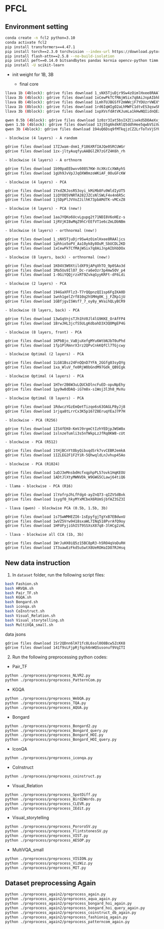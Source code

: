 # PFCL

## Environment setting
```bash
conda create -n fcl2 python=3.10
conda activate fcl2
pip install transformers==4.47.1
pip install torch==2.3.0 torchvision --index-url https://download.pytorch.org/whl/cu118
pip install flash-attn==2.5.8 --no-build-isolation
pip install peft==0.14.0 bitsandbytes pandas kornia opencv-python timm torch_optimizer easydict pycocoevalcap sentencepiece protobuf trl==0.8.6 deepspeed==0.15.2 loguru captum POT jsonlines numpy==1.26.4 accelerate==0.29.3 nevergrad
pip install -U scikit-learn
```

- init weight for 1B, 3B

    - final core
```bash
llava 1b (4block): gdrive files download 1_sNX5TjuDjr9Sw4zOimlHxee8RAAljcs
llava 3b (4block): gdrive files download 1xCewPkTCfMAjWSix7q8AiJnpAIbhbDOx
llava 8b (4block): gdrive files download 1LmhTUJBGSfF2mWWcjF7YDUzrVWEXYTBP
llava 1b (8block): gdrive files download 1rd6IqWIgO2aLhMWFC1dtvES3qswSRo_Z
llava 3b (8block): gdrive files download 1xpXVsfdAtVKJumLa1kHwNQIidnQEzTGF

qwen 0.5b (4block): gdrive files download 1z0zr3Iat5bsIXZCisekdSDOAeXxjwblK
qwen 1.5b (4block): gdrive files download 13j55g6kdkRlQ5ddhHee5qwbVSiVweiYw
qwen 3b (4block): gdrive files download 194uQ6Dsq9fMTkqjzCZ2LrToTxVjSYUtP

```

    - blockwise (4 layers) - A random
```bash
gdrive files download 17ZJwam-dnm1_F186XRfIAJQe0SRCUWGr
gdrive files download 1zx-jltyAuqfyuAABGlZR7zGfZ4K6h_rh
```

    - blockwise (4 layers) - A orthnorm
```bash
gdrive files download 1b90paEEbwvv608S7KW-XcXKcCcXWAyhS
gdrive files download 1gUh9JvVpJJqOXW0mzoWKiAF_0OuGFcKW
```
    - blockwise (4 layers) - PCA
```bash
gdrive files download 1YxdZKJosR53oyi_kMiMb8Fu9WldIyUT5
gdrive files download 1iQYOO5VNRTA282JZCsNlSWLF4x4n6R5c
gdrive files download 1jSDpPlJVVoZJilhK73pbAMdTK-vMCxZ8
```
    - blockwise (4 layers) - PCA (new!)
```bash
gdrive files download 1aaJYQKo6UcvLgupg2t71NDI8V6oHEz-s
gdrive files download 1jRVjKI8wMqZ9hCrEEfVT1e6cZmLDbNBm
```

    - blockwise (4 layers) - orthnormal (new!)
```bash
gdrive files download 1_sNX5TjuDjr9Sw4zOimlHxee8RAAljcs
gdrive files download 1phhio5oPV_Aa10yk8y8OuM_SbUCDL2KD
gdrive files download 1xCewPkTCfMAjWSix7q8AiJnpAIbhbDOx
```

    - blockwise (8 layers, back) - orthnormal (new!)
```bash
gdrive files download 1K04V3W9XtildXF9jAPqXhTO_9p0SAo3d
gdrive files download 1Ma5Uu9IlO7_Dc-ra6eOzr3p4mw5OV_p4
gdrive files download 1-0GiYQQjrzxRT9ZvkqGyyKRFt-dF6Ldi
```

    - blockwise (2 layers) - PCA
```bash
gdrive files download 194GaXFFlz3-T7rQQpnzQI1sp6FgIKA0D
gdrive files download 1wnh1gelZrf810q2hSMHg0K_j_FZKp1jU
gdrive files download 1GBfjgvISWsf7_7_oy8y_WVaihQLyBCR9
```
    - blockwise (8 layers, back) - PCA
```bash
gdrive files download 13wGqVnjsTJh1hV0Jl4lG9KKE_OrAfFP4
gdrive files download 1BrwJHL3jcfS5ULgKdbahD3X3QOMgEP4G
```
    - blockwise (8 layers, front) - PCA
```bash
gdrive files download 1KPbBjo_VaBjuXefgMYu6WtbNJbT0uPhd
gdrive files download 1fp1PlRmnrX3rz2QPvCnkKQfCl7TGjcwy
```

    - blockwise Optimal (2 layers) - PCA
```bash
gdrive files download 1LG81Bsz24FnQQnD7YFA_2GGfg03syQYg
gdrive files download 1xa_WluV_fe0RjW0bGndM97Gdk_QB9Igk
```
    - blockwise Optimal (4 layers) - PCA
```bash
gdrive files download 1H7er2B6W3uLQUCkDlncFuED-opuNpEhy
gdrive files download 1py9w8dDAQ-iG7m8x-s1Woj3l3h8_MvXu
```
    - blockwise Optimal (8 layers) - PCA
```bash
gdrive files download 1RdwczYGzEmQetTizqo6s63OAGLP8yJj8
gdrive files download 1rjqa8tLrrCx3K5p167Z8EruqYEaJ7P7H
```

    - blockwise - PCA (R256)
```bash
gdrive files download 1IS4fEK0-KmVJ9rgmCtIzhYEDjpJWSW8x
gdrive files download 1slnzeTumli3s5nTWkpLzJfRq0KW8-cUt
```
    - blockwise - PCA (R512)
```bash
gdrive files download 1tHjBCnYtObyQibuqdSrk7vvCEBRJemkA
gdrive files download 1IZLEG2F1F2YiR-5QhwqldLnJvhup45Ao
```
    - blockwise - PCA (R1024)
```bash
gdrive files download 1uDJ3eMnsbdHcfxqphpPL57ovk1HqKEOU
gdrive files download 1ADtJlXtyMWNVDk_W9GWG5CLawj64tiQ6
```

    - llama - blockwise - PCA (R16)
```bash
gdrive files download 1lYofrpJhLfFdg4-ayZnQ73-qIZVSdBxk
gdrive files download 1sygf0_hkyMYxMCbeX6RUmSjbfAZ3SZ3I
```

    - llava (qwen) - blockwise PCA (0.5b, 1.5b, 3b)
```bash
gdrive files download 1s7SwWMHEZI6-1sEpyfgjTgYxB7EBdwxU
gdrive files download 1wVZ5Vrw9418sxaWL7INq518PvrAfQ9oy
gdrive files download 1HFUFyjiGhIST9SSXsX87q8-3lHCg2zHL
```

    - llava - blockwise all CCA (1b, 3b)
```bash
gdrive files download 1WrJuHX0iQ5z15BC8pR3-h5RO4qVoDuRH
gdrive files download 1T3uawEzFkd5uSwtX8UeROHaIDO7RJHsq
```

## New data instruction

1. In `dataset` folder, run the following script files:
```bash
bash Fashion.sh
bash HRVQA.sh
bash Pair_TF.sh
bash KGQA.sh
bash Bongard.sh
bash iconqa.sh
bash CoInstruct.sh
bash Visual_Relation.sh
bash Visual_storytelling.sh
bash MultiVQA_small.sh
```

data jsons
```bash
gdrive files download 1Sr2QDnn6lH71fc8L6sol0O8Bcw5ZcKK8
gdrive files download 141f9sLFjpRjfqzk6nWQSusonuf9VqITI
```

2. Run the following preprocessing python codes:

- Pair_TF
```bash
python ./preprocess/preprocess_NLVR2.py
python ./preprocess/preprocess_PatternCom.py
```

- KGQA
```bash
python ./preprocess/preprocess_WebQA.py
python ./preprocess/preprocess_TQA.py
python ./preprocess/preprocess_AQUA.py
```

- Bongard
```bash
python ./preprocess/preprocess_Bongard2.py
python ./preprocess/preprocess_Bongard_query.py
python ./preprocess/preprocess_Bongard_HOI.py
python ./preprocess/preprocess_Bongard_HOI_query.py
```

- IconQA
```bash
python ./preprocess/preprocess_iconqa.py
```

- CoInstruct
```bash
python ./preprocess/preprocess_coinstruct.py
```

- Visual_Relation
```bash
python ./preprocess/preprocess_SpotDiff.py
python ./preprocess/preprocess_Bird2Words.py
python ./preprocess/preprocess_CLEVR.py
python ./preprocess/preprocess_IEdit.py
```

- Visual_storytelling
```bash
python ./preprocess/preprocess_PororoSV.py
python ./preprocess/preprocess_FlintstonesSV.py
python ./preprocess/preprocess_VIST.py
python ./preprocess/preprocess_AESOP.py
```

- MultiVQA_small
```bash
python ./preprocess/preprocess_VISION.py
python ./preprocess/preprocess_VizWiz.py
python ./preprocess/preprocess_MIT.py
```

## Dataset preprocessing Again

```bash
python ./preprocess_again2/preprocess_again.py
python ./preprocess_again2/preprocess_aqua_again.py
python ./preprocess_again2/preprocess_bongard_hoi_again.py
python ./preprocess_again2/preprocess_bongard_hoi_query_again.py
python ./preprocess_again2/preprocess_coinstruct_db_again.py
python ./preprocess_again2/preprocess_fashioniq_again.py
python ./preprocess_again2/preprocess_patterncom_again.py
```
